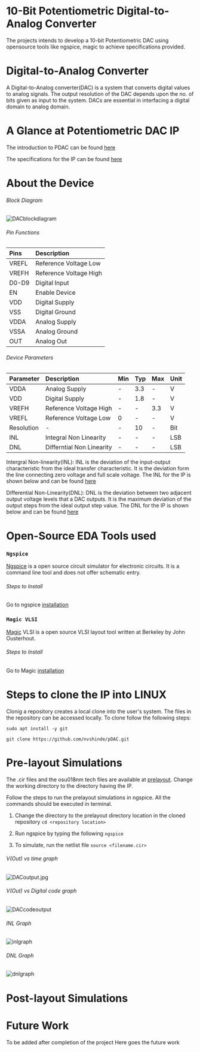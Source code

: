 # 10-Bit Potentiometric Digital-to-Analog Converter 
The projects intends to develop a 10-bit Potentiometric DAC using opensource tools like ngspice, magic to achieve specifications provided.

# Digital-to-Analog Converter
A Digital-to-Analog converter(DAC) is a system that converts digital values to analog signals. The output resolution of the DAC depends upon the no. of bits given as input to the system. DACs are essential in interfacing a digital domain to analog domain.

# A Glance at Potentiometric DAC IP
The introduction to PDAC can be found [here](resources/PDAC_introduction.pdf)

The specifications for the IP can be found [here](resources/pdac_ip.pdf)

# About the Device

###### Block Diagram

![DACblockdiagram](https://user-images.githubusercontent.com/62995893/89901548-de8c3f80-dc02-11ea-9f6c-9e57c9825c60.jpg)

###### Pin Functions
| Pins | Description |
| :--- | :--- |
| VREFL | Reference Voltage Low |
| VREFH | Reference Voltage High |
| D0-D9 | Digital Input |
| EN | Enable Device |
| VDD | Digital Supply |
| VSS | Digital Ground |
| VDDA | Analog Supply |
| VSSA | Analog Ground |
| OUT | Analog Out |

###### Device Parameters
| Parameter | Description | Min | Typ | Max | Unit |
| :--- | :--- | :--- | :--- | :--- | :--- |
| VDDA | Analog Supply | - | 3.3 | - | V |
| VDD | Digital Supply | - | 1.8 | - | V |
| VREFH | Reference Voltage High | - | - | 3.3 | V |
| VREFL | Reference Voltage Low | 0 | - | - | V |
| Resolution | - | - | 10 | - | Bit |
| INL | Integral Non Linearity | - | - | - | LSB |
| DNL | Differntial Non Linearity | - | - | - | LSB |

Intergral Non-linearity(INL): INL is the deviation of the input-output characteristic from the ideal transfer characteristic. It is the deviation form the line connecting zero voltage and full scale voltage. The INL for the IP is shown below and can be found [here](https://github.com/nvshinde/pDAC/tree/master/prelayout/linearity.ods)

Differential Non-Linearity(DNL): DNL is the deviation between two adjacent output voltage levels that a DAC outputs. It is the maximum deviation of the output steps from the ideal output step value. The DNL for the IP is shown below and can be found [here](https://github.com/nvshinde/pDAC/tree/master/prelayout/linearity.ods)

# Open-Source EDA Tools used
### `Ngspice`
[Ngspice](http://ngspice.sourceforge.net/) is a open source circuit simulator for electronic circuits. It is a command line tool and does not offer schematic entry.

###### Steps to Install 

Go to ngspice [installation](http://ngspice.sourceforge.net/download.html)

### `Magic VLSI`
[Magic](http://opencircuitdesign.com/magic/) VLSI is a open source VLSI layout tool written at Berkeley by John Ousterhout. 

###### Steps to Install 

Go to Magic [installation](http://opencircuitdesign.com/magic/)

# Steps to clone the IP into LINUX 

Clonig a repository creates a local clone into the user's system. The files in the repository can be accessed locally. To clone follow the following steps:


`sudo apt install -y git`

`git clone https://github.com/nvshinde/pDAC.git`


# Pre-layout Simulations

The .cir files and the osu018nm tech files are available at [prelayout](https://github.com/nvshinde/pDAC/tree/master/prelayout).
Change the working directory to the directory having the IP. 

Follow the steps to run the prelayout simulations in ngspice. All the commands should be executed in terminal.

1. Change the directory to the prelayout directory location in the cloned repository `cd <repository location>`

2. Run ngspice by typing the following `ngspice` 

3. To simulate, run the netlist file `source <filename.cir>`

###### V(Out) vs time graph

![DACoutput.jpg]()

###### V(Out) vs Digital code graph

![DACcodeoutput](https://user-images.githubusercontent.com/62995893/89973670-898e0f00-dc7e-11ea-944c-c92932b81c96.jpg)

###### INL Graph

![inlgraph](https://user-images.githubusercontent.com/62995893/89973985-70399280-dc7f-11ea-89d7-38a8c52c77a7.jpg)

###### DNL Graph

![dnlgraph](https://user-images.githubusercontent.com/62995893/89973982-6d3ea200-dc7f-11ea-83e7-28cd5f5ae088.jpg)

# Post-layout Simulations

# Future Work

To be added after completion of the project
Here goes the future work
